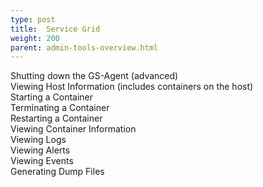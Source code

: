 ```yaml
---
type: post
title:  Service Grid
weight: 200
parent: admin-tools-overview.html
---
```



 
 
Shutting down the GS-Agent (advanced)<br>
Viewing Host Information (includes containers on the host)<br>
Starting a Container<br>
Terminating a Container<br>
Restarting a Container<br>
Viewing Container Information<br>
Viewing Logs<br>
Viewing Alerts<br>
Viewing Events<br>
Generating Dump Files